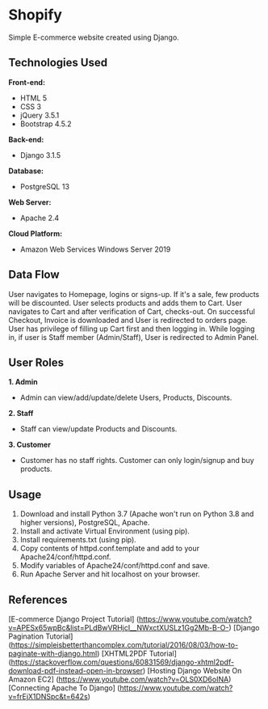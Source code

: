# Shopify
Simple E-commerce website created using Django.

## Technologies Used
**Front-end:**
- HTML 5
- CSS 3
- jQuery 3.5.1
- Bootstrap 4.5.2

**Back-end:**
- Django 3.1.5

**Database:**
- PostgreSQL 13

**Web Server:**
- Apache 2.4

**Cloud Platform:**
- Amazon Web Services Windows Server 2019 

## Data Flow
User navigates to Homepage, logins or signs-up. If it's a sale, few products will be discounted. User selects products and adds them to Cart. User navigates to Cart and after verification of Cart, checks-out. On successful Checkout, Invoice is downloaded and User is redirected to orders page. User has privilege of filling up Cart first and then logging in. While logging in, if user is Staff member (Admin/Staff), User is redirected to Admin Panel.

## User Roles
**1. Admin**
- Admin can view/add/update/delete Users, Products, Discounts.

**2. Staff**
- Staff can view/update Products and Discounts.

**3. Customer**
- Customer has no staff rights. Customer can only login/signup and buy products.

## Usage
1. Download and install Python 3.7 (Apache won't run on Python 3.8 and higher versions), PostgreSQL, Apache.
2. Install and activate Virtual Environment (using pip).
3. Install requirements.txt (using pip).
4. Copy contents of httpd.conf.template and add to your Apache24/conf/httpd.conf.
5. Modify variables of Apache24/conf/httpd.conf and save.
6. Run Apache Server and hit localhost on your browser.

## References
[E-commerce Django Project Tutorial] (https://www.youtube.com/watch?v=APESx65wpBc&list=PLdBwVRHjcI__NWxctXUSLz1Gg2Mb-B-O-)
[Django Pagination Tutorial] (https://simpleisbetterthancomplex.com/tutorial/2016/08/03/how-to-paginate-with-django.html)
[XHTML2PDF Tutorial] (https://stackoverflow.com/questions/60831569/django-xhtml2pdf-download-pdf-instead-open-in-browser)
[Hosting Django Website On Amazon EC2] (https://www.youtube.com/watch?v=OLS0XD6oINA)
[Connecting Apache To Django] (https://www.youtube.com/watch?v=frEjX1DNSpc&t=642s)





